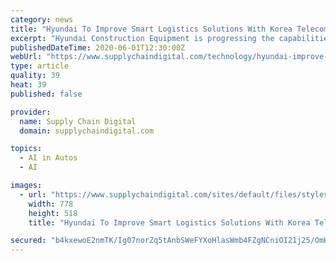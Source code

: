 ```yaml
---
category: news
title: "Hyundai To Improve Smart Logistics Solutions With Korea Telecom"
excerpt: "Hyundai Construction Equipment is progressing the capabilities of its smart logistics solutions by signing a Memorandum of Understanding (MoU) with Korea Telecom (KT)."
publishedDateTime: 2020-06-01T12:30:00Z
webUrl: "https://www.supplychaindigital.com/technology/hyundai-improve-smart-logistics-solutions-korea-telecom-0"
type: article
quality: 39
heat: 39
published: false

provider:
  name: Supply Chain Digital
  domain: supplychaindigital.com

topics:
  - AI in Autos
  - AI

images:
  - url: "https://www.supplychaindigital.com/sites/default/files/styles/slider_detail/public/topic/image/GettyImages-901807090_1.jpg?itok=37TmM06E"
    width: 778
    height: 518
    title: "Hyundai To Improve Smart Logistics Solutions With Korea Telecom"

secured: "b4kxewoE2nmTK/Ig07norZq5tAnbSWeFYXoHlasWmb4FZgNCniOI21j25/OmHwtt9CtzVmjMd1U0vAZA4xKBWr/fYuQaHSXfU26ZUH+BwGBQuCEqEEpman+bQwW8MOFHXKs5szebk7CvsJZurGVUzYNglbypSULzRu3t2VQ9OOhNu9ovaHKEA4e1K/xtk8LNmwcTD1jp25Rw0x1SJlxqutfR5bVT4d88lZCpbi5KTW1/6/vQP65hVR74FzQM37AyeD6UqBqjb4lROXRHrZ3gfS6lG1+SCD02Cxd2puZfYBm48Ufg0pM3P/3S8IQnwCddEd1PABGESR8n6pffINZcWW769nA1CLb2EI8JojvQOrOV0JtuOnnCl4DIlue9woWFqT1gGQFHPmt5B89oMyZaZ0+BYbQYCWXs91DqHRE3BBNZ44IearjiAXnyP32l6UGqRWAXDDpXi4giAznEHeeUUDZRLT5wE34O2XUb5pVf40I=;6hPP7CF7rRYRMtEen2PhXA=="
---
```


